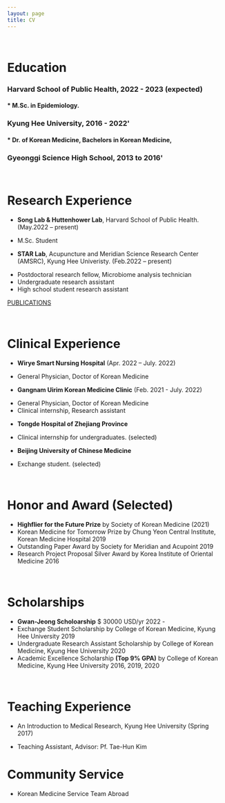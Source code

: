 ```yaml
---
layout: page
title: CV
---
```


<br/>


# Education
### Harvard School of Public Health, 2022 - 2023 (expected)
#### * M.Sc. in Epidemiology.
### Kyung Hee University, 2016 - 2022'
#### * Dr. of Korean Medicine, Bachelors in Korean Medicine, 
### Gyeonggi Science High School, 2013 to 2016'

<br/>

# Research Experience
* **Song Lab & Huttenhower Lab**, Harvard School of Public Health. (May.2022 – present)
 -	M.Sc. Student
* **STAR Lab**, Acupuncture and Meridian Science Research Center (AMSRC), Kyung Hee Univeristy. (Feb.2022 – present)
 -	Postdoctoral research fellow, Microbiome analysis technician
 -	Undergraduate research assistant
 -	High school student research assistant

[PUBLICATIONS](https://rosebaesj.github.io/publication/)

<br/>

# Clinical Experience
* **Wirye Smart Nursing Hospital** (Apr. 2022 – July. 2022)
 -	General Physician, Doctor of Korean Medicine
* **Gangnam Uirim Korean Medicine Clinic** (Feb. 2021 - July. 2022)
 -	General Physician, Doctor of Korean Medicine
 -	Clinical internship, Research assistant
* **Tongde Hospital of Zhejiang Province**
 - Clinical internship for undergraduates. (selected)
* **Beijing University of Chinese Medicine**
 - Exchange student. (selected)

<br/>

# Honor and Award (Selected)
* **Highflier for the Future Prize** by Society of Korean Medicine (2021)
* Korean Medicine for Tomorrow Prize by Chung Yeon Central Institute, Korean Medicine Hospital 2019
* Outstanding Paper Award by Society for Meridian and Acupoint 2019
* Research Project Proposal Silver Award by Korea Institute of Oriental Medicine 2016

<br/>

# Scholarships
* **Gwan-Jeong Scholoarship** $ 30000 USD/yr 2022 -
* Exchange Student Scholarship by College of Korean Medicine, Kyung Hee University 2019
* Undergraduate Research Assistant Scholarship by College of Korean Medicine, Kyung Hee University 2020
* Academic Excellence Scholarship **(Top 9% GPA)** by College of Korean Medicine, Kyung Hee University 2016, 2019, 2020


<br/>

# Teaching Experience
* An Introduction to Medical Research, Kyung Hee University (Spring 2017)
- Teaching Assistant, Advisor: Pf. Tae-Hun Kim

# Community Service
* Korean Medicine Service Team Abroad
